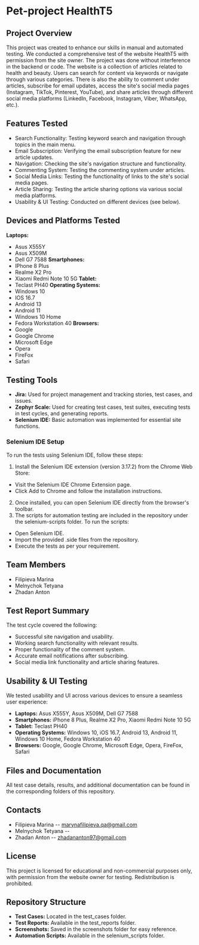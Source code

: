 # Pet-project HealthT5
## Project Overview
This project was created to enhance our skills in manual and automated testing. We conducted a comprehensive test of the website HealthT5 with permission from the site owner. The project was done without interference in the backend or code.
The website is a collection of articles related to health and beauty. Users can search for content via keywords or navigate through various categories. There is also the ability to comment under articles, subscribe for email updates, access the site's social media pages (Instagram, TikTok, Pinterest, YouTube), and share articles through different social media platforms (LinkedIn, Facebook, Instagram, Viber, WhatsApp, etc.).

## Features Tested
- Search Functionality: Testing keyword search and navigation through topics in the main menu.
- Email Subscription: Verifying the email subscription feature for new article updates.
- Navigation: Checking the site's navigation structure and functionality.
- Commenting System: Testing the commenting system under articles.
- Social Media Links: Testing the functionality of links to the site's social media pages.
- Article Sharing: Testing the article sharing options via various social media platforms.
- Usability & UI Testing: Conducted on different devices (see below).

## Devices and Platforms Tested
**Laptops:**
- Asus X555Y
- Asus X509M
- Dell G7 7588
**Smartphones:**
- IPhone 8 Plus
- Realme X2 Pro
- Xiaomi Redmi Note 10 5G
**Tablet:**
- Teclast PH40
**Operating Systems:**
- Windows 10
- IOS 16.7
- Android 13
- Android 11
- Windows 10 Home
- Fedora Workstation 40
**Browsers:**
- Google
- Google Chrome
- Microsoft Edge
- Opera
- FireFox
- Safari

## Testing Tools
- **Jira:** Used for project management and tracking stories, test cases, and issues.
- **Zephyr Scale:** Used for creating test cases, test suites, executing tests in test cycles, and generating reports.
- **Selenium IDE:** Basic automation was implemented for essential site functions.
### Selenium IDE Setup
To run the tests using Selenium IDE, follow these steps:
1. Install the Selenium IDE extension (version 3.17.2) from the Chrome Web Store:
  - Visit the Selenium IDE Chrome Extension page.
  - Click Add to Chrome and follow the installation instructions.
2. Once installed, you can open Selenium IDE directly from the browser's toolbar.
3. The scripts for automation testing are included in the repository under the selenium-scripts folder. To run the scripts:
  - Open Selenium IDE.
  - Import the provided .side files from the repository.
  - Execute the tests as per your requirement.

## Team Members
- Filipieva Marina
- Melnychok Tetyana
- Zhadan Anton

## Test Report Summary
The test cycle covered the following:
- Successful site navigation and usability.
- Working search functionality with relevant results.
- Proper functionality of the comment system.
- Accurate email notifications after subscribing.
- Social media link functionality and article sharing features.

## Usability & UI Testing
We tested usability and UI across various devices to ensure a seamless user experience:
- **Laptops:** Asus X555Y, Asus X509M, Dell G7 7588
- **Smartphones:** iPhone 8 Plus, Realme X2 Pro, Xiaomi Redmi Note 10 5G
- **Tablet:** Teclast PH40
- **Operating Systems:** Windows 10, iOS 16.7, Android 13, Android 11, Windows 10 Home, Fedora Workstation 40
- **Browsers:** Google, Google Chrome, Microsoft Edge, Opera, FireFox, Safari

## Files and Documentation
All test case details, results, and additional documentation can be found in the corresponding folders of this repository.

## Contacts
- Filipieva Marina -- marynafilipieva.qa@gmail.com
- Melnychok Tetyana -- 
- Zhadan Anton -- zhadananton97@gmail.com

## License
This project is licensed for educational and non-commercial purposes only, with permission from the website owner for testing. Redistribution is prohibited.

## Repository Structure
- **Test Cases:** Located in the test_cases folder.
- **Test Reports:** Available in the test_reports folder.
- **Screenshots:** Saved in the screenshots folder for easy reference.
- **Automation Scripts:** Available in the selenium_scripts folder.
